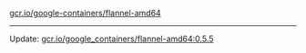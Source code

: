 [gcr.io/google-containers/flannel-amd64](https://hub.docker.com/r/cruse/flannel-amd64/tags/) 

----
Update: [gcr.io/google_containers/flannel-amd64:0.5.5](https://hub.docker.com/r/cruse/flannel-amd64/tags/)

